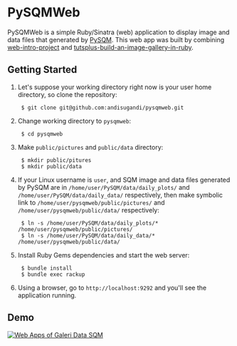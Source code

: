 # PySQMWeb

PySQMWeb is a simple Ruby/Sinatra (web) application to display image and data files that generated by [PySQM](https://github.com/mireianievas/PySQM). This web app was built by combining [web-intro-project](https://github.com/orfjackal/web-intro-project) and [tutsplus-build-an-image-gallery-in-ruby](https://github.com/andisugandi/tutsplus-build-an-image-gallery-in-ruby).

## Getting Started

1. Let's suppose your working directory right now is your user home directory, so clone the repository:

        $ git clone git@github.com:andisugandi/pysqmweb.git

2. Change working directory to `pysqmweb`:

        $ cd pysqmweb

3. Make `public/pictures` and `public/data` directory:

        $ mkdir public/pitures
        $ mkdir public/data

4. If your Linux username is `user`, and SQM image and data files generated by PySQM are in `/home/user/PySQM/data/daily_plots/` and `/home/user/PySQM/data/daily_data/` respectively, then make symbolic link to `/home/user/pysqmweb/public/pictures/` and `/home/user/pysqmweb/public/data/` respectively:

        $ ln -s /home/user/PySQM/data/daily_plots/* /home/user/pysqmweb/public/pictures/
        $ ln -s /home/user/PySQM/data/daily_data/* /home/user/pysqmweb/public/data/

5. Install Ruby Gems dependencies and start the web server:

        $ bundle install
        $ bundle exec rackup

6. Using a browser, go to `http://localhost:9292` and you'll see the application running.

## Demo
[![Web Apps of Galeri Data SQM](https://img.youtube.com/vi/gGiPzz96X6I/0.jpg)](https://www.youtube.com/watch?v=gGiPzz96X6I)